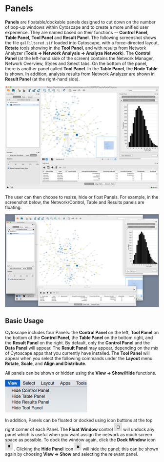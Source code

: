 <a id="panels"> </a>
# Panels

**Panels** are floatable/dockable panels designed to cut down on the number of pop-up windows within Cytoscape 
and to create a more unified user experience. They are named based on their functions -- **Control Panel**, 
**Table Panel**, **Tool Panel** and **Result Panel**. The following screenshot shows the file `galFiltered.sif` 
loaded into Cytoscape, with a force-directed layout, **Rotate** tools showing in the **Tool Panel**, and with 
results from Network Analyzer (**Tools → Network Analysis → Analyze Network**). The **Control Panel** (at the 
left-hand side of the screen) contains the Network Manager, Network Overview, Styles and Select tabs. On the 
bottom of the panel, there is another panel called **Tool Panel**. In the **Table Panel**, the **Node Table** 
is shown. In addition, analysis results from Network Analyzer are shown in **Result Panel** (at the right-hand side). 

![DockWindow-v3_3_3.png](_static/images/Panels/DockWindow-v3_3_3.png)

The user can then choose to resize, hide or float Panels. For example, in the screenshot below, the Network/Control, Table 
and Results panels are floating:

![FloatPanels-v3_3_3.png](_static/images/Panels/FloatPanels-v3_3_3.png)

<a id="basic_usage"> </a>
## Basic Usage

Cytoscape includes four Panels: the **Control Panel** on the left, **Tool Panel** on the bottom of 
the **Control Panel**, the **Table Panel** on the bottom right, and the **Result Panel** on the right. 
By default, only the **Control Panel** and the **Data Panel** will appear. The **Result Panel** may appear, 
depending on the mix of Cytoscape apps that you currently have installed. The **Tool Panel** will appear when 
you select the following commands under the **Layout** menu: **Rotate**, **Scale**, and **Align and Distribute**.

All panels can be shown or hidden using the **View → Show/Hide** functions.

![cytopanel-menu-items.png](_static/images/Panels/cytopanel-menu-items.png)


In addition, Panels can be floated or docked using icon buttons at the top right corner of each Panel. 
The **Float Window** control 
![FloatWindow-v31.png](_static/images/Panels/FloatWindow-v31.png)
will undock any panel which is useful when 
you want assign the network as much screen space as possible. To dock the window again, click the 
**Dock Window** icon 
![DockWindow.png](_static/images/Panels/DockWindow.png)
. Clicking the **Hide Panel** 
icon 
![HideWindow.png](_static/images/Panels/HideWindow.png)
will hide the panel; this can be shown again by choosing 
**View → Show** and selecting the relevant panel.
